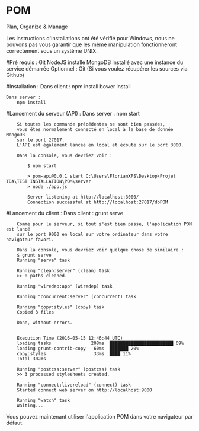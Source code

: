 # POM
Plan, Organize & Manage

Les instructions d'installations ont été vérifié pour Windows, 
nous ne pouvons pas vous garantir que les même manipulation fonctionneront correctement
sous un système UNIX.
 
#Pré requis :
	Git
	NodeJS installé
	MongoDB installé avec une instance du service démarrée
	Optionnel : Git (Si vous voulez récupérer les sources via Github)

#Installation :
	Dans client :
		npm install
		bower install

	Dans server :
		npm install
		
#Lancement du serveur (API) :
	Dans server :
		npm start
		
		Si toutes les commande précédentes se sont bien passées, 
		vous êtes normalement connecté en local à la base de donnée MongoDB 
		sur le port 27017.
		L'API est également lancée en local et écoute sur le port 3000.
		
		Dans la console, vous devriez voir :
			
			$ npm start

			> pom-api@0.0.1 start C:\Users\FlorianXPS\Desktop\Projet TDA\TEST INSTALLATION\POM\server
			> node ./app.js

			Server listening at http://localhost:3000/
			Connection successful at http://localhost:27017/dbPOM

	
#Lancement du client :
	Dans client :
		grunt serve
		
		Comme pour le serveur, si tout s'est bien passé, l'application POM est lancé 
		sur le port 9000 en local sur votre ordinateur dans votre navigateur favori.
		
		Dans la console, vous devriez voir quelque chose de similaire : 
		$ grunt serve
		Running "serve" task

		Running "clean:server" (clean) task
		>> 0 paths cleaned.
	
		Running "wiredep:app" (wiredep) task

		Running "concurrent:server" (concurrent) task

		Running "copy:styles" (copy) task
		Copied 3 files

		Done, without errors.


		Execution Time (2016-05-15 12:46:44 UTC)
		loading tasks               208ms  ████████████████████████ 69%
		loading grunt-contrib-copy   60ms  ███████ 20%
		copy:styles                  33ms  ████ 11%
		Total 302ms

		Running "postcss:server" (postcss) task
		>> 3 processed stylesheets created.

		Running "connect:livereload" (connect) task
		Started connect web server on http://localhost:9000

		Running "watch" task
		Waiting...
		
Vous pouvez maintenant utiliser l'application POM dans votre navigateur par défaut.